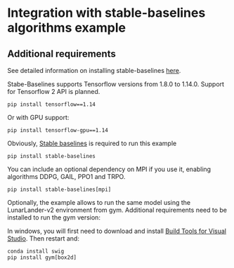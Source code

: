 # Integration with stable-baselines algorithms example

## Additional requirements

See detailed information on installing stable-baselines [here](https://github.com/hill-a/stable-baselines#installation).

Stabe-Baselines supports Tensorflow versions from 1.8.0 to 1.14.0. Support for Tensorflow 2 API is planned.

```console
pip install tensorflow==1.14
```

Or with GPU support:

```console
pip install tensorflow-gpu==1.14
```

Obviously, [Stable baselines](https://github.com/hill-a/stable-baselines) is required to run this example

```console
pip install stable-baselines
```

You can include an optional dependency on MPI if you use it, enabling algorithms DDPG, GAIL, PPO1 and TRPO.

```console
pip install stable-baselines[mpi]
```

Optionally, the example allows to run the same model using the LunarLander-v2 environment from gym. Additional requirements need to be installed to run the gym version:

In windows, you will first need to download and install [Build Tools for Visual Studio](https://www.scivision.dev/python-windows-visual-c-14-required/). Then restart and:

```console
conda install swig
pip install gym[box2d]
```
